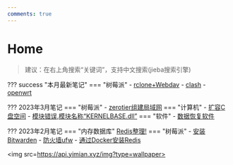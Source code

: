 ```yaml
---
comments: true
---
```

 
# Home

>建议：在右上角搜索“关键词”，支持中文搜索(jieba搜索引擎)

??? success "本月最新笔记"
    === "树莓派"
        - [rclone+Webdav](pc/raspberry/rclone)
        - [clash](pc/raspberry/clash)
        - [openwrt](pc/raspberry/openwrt)


??? 2023年3月笔记
    === "树莓派"
        - [zerotier组建局域网](pc/raspberry/zerotier)
    === "计算机"
        - [扩容C盘空间](pc/computer/capacity)
        - [模块错误,模块名称“KERNELBASE.dll”](pc/computer/kernelbase)
    === "软件"
        - [数据恢复软件](pc/software/DataRecovery)

??? 2023年2月笔记
    === "内存数据库"
        [Redis整理!](app/redis/redisTidy/)
    === "树莓派"
        - [安装Bitwarden](pc/raspberry/bitwarden/)
        - [防火墙ufw](pc/raspberry/ufw)
        - [通过Docker安装Redis](pc/raspberry/redis)

<img src=https://api.yimian.xyz/img?type=wallpaper>


